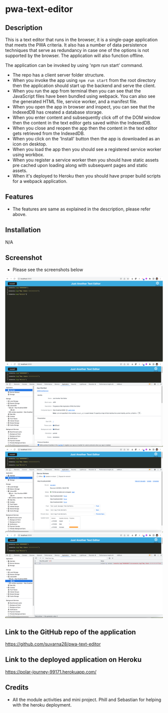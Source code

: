 # pwa-text-editor

## Description 

This is a text editor that runs in the browser, it is a single-page application that meets the PWA criteria. It also has a number of data persistence techniques that serve as redundancy in case one of the options is not supported by the browser. The application will also function offline.

The application can be invoked by using 'npm run start' command. 

* The repo has a client server folder structure.
* When you invoke the app using `npm run start` from the root directory then the application should start up the backend and serve the client.
* When you run the app from terminal then you can see that the JavaScript files have been bundled using webpack. You can also see the generated HTML file, service worker, and a manifest file.
* When you open the app in browser and inspect, you can see that the IndexedDB has created a database storage.
* When you enter content and subsequently click off of the DOM window then the content in the text editor gets saved within the IndexedDB.
* When you close and reopen the app then the content in the text editor gets retrieved from the IndexedDB.
* When you click on the 'Install' button then the app is downloaded as an icon on desktop.
* When you load the app then you should see a registered service worker using workbox.
* When you register a service worker then you should have static assets pre cached upon loading along with subsequent pages and static assets.
* When it's deployed to Heroku then you should have proper build scripts for a webpack application.

## Features

* The features are same as explained in the description, please refer above.

## Installation

N/A

## Screenshot

* Please see the screenshots below

![Main Webpage](./screenshots/jate-homepage.png)
![Main Webpage](./screenshots/jate-manifest.png)
![Main Webpage](./screenshots/jate-serviceworkers.png)
![Main Webpage](./screenshots/jate-indexDB.png)

## Link to the GitHub repo of the application

https://github.com/suvarna28/pwa-text-editor

## Link to the deployed application on Heroku

https://polar-journey-99171.herokuapp.com/

## Credits

* All the module activities and mini project. Phill and Sebastian for helping with the heroku deployment. 
